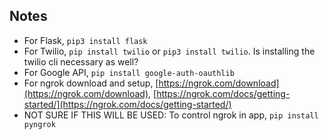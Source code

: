 ## Notes

- For Flask, `pip3 install flask`
- For Twilio, `pip install twilio` or `pip3 install twilio`. Is installing the twilio cli necessary as well?
- For Google API, `pip install google-auth-oauthlib`
- For ngrok download and setup, [https://ngrok.com/download](https://ngrok.com/download), [https://ngrok.com/docs/getting-started/](https://ngrok.com/docs/getting-started/)
- NOT SURE IF THIS WILL BE USED: To control ngrok in app, `pip install pyngrok`